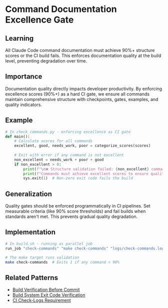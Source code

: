 # Command Documentation Excellence Gate

## Learning
All Claude Code command documentation must achieve 90%+ structure scores or the CI build fails. This enforces documentation quality at the build level, preventing degradation over time.

## Importance
Documentation quality directly impacts developer productivity. By enforcing excellence scores (90%+) as a hard CI gate, we ensure all commands maintain comprehensive structure with checkpoints, gates, examples, and quality indicators.

## Example
```python
# In check_commands.py - enforcing excellence as CI gate
def main():
    # Calculate scores for all commands
    excellent, good, needs_work, poor = categorize_scores(scores)
    
    # Exit with error if any command is not excellent
    non_excellent = needs_work + poor + good
    if non_excellent > 0:
        print(f"\n❌ Structure validation failed: {non_excellent} commands are not excellent (90%+ required)")
        print(f"Commands must achieve excellent scores to ensure quality and consistency.")
        sys.exit(1)  # Non-zero exit code fails the build
```

## Generalization
Quality gates should be enforced programmatically in CI pipelines. Set measurable criteria (like 90% score thresholds) and fail builds when standards aren't met. This prevents gradual quality degradation.

## Implementation
```bash
# In build.sh - running as parallel job
run_job "check-commands" "make check-commands" "logs/check-commands.log"

# The make target runs validation
make check-commands  # Exits 1 if any command < 90%
```

## Related Patterns
- [Build Verification Before Commit](build-verification-before-commit.md)
- [Build System Exit Code Verification](build-system-exit-code-verification.md)
- [CI Check-Logs Requirement](ci-check-logs-requirement.md)